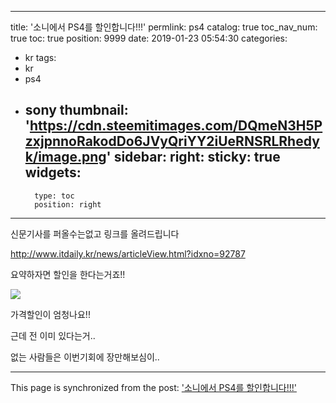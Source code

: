 
---
title: '소니에서 PS4를 할인합니다!!!'
permlink: ps4
catalog: true
toc_nav_num: true
toc: true
position: 9999
date: 2019-01-23 05:54:30
categories:
- kr
tags:
- kr
- ps4
- sony
thumbnail: 'https://cdn.steemitimages.com/DQmeN3H5PzxjpnnoRakodDo6JVyQriYY2iUeRNSRLRhedyk/image.png'
sidebar:
    right:
        sticky: true
widgets:
    -
        type: toc
        position: right
---


신문기사를 퍼올수는없고 링크를 올려드립니다

http://www.itdaily.kr/news/articleView.html?idxno=92787

요약하자면 할인을 한다는거죠!!

![](https://cdn.steemitimages.com/DQmeN3H5PzxjpnnoRakodDo6JVyQriYY2iUeRNSRLRhedyk/image.png)

가격할인이 엄청나요!!

근데 전 이미 있다는거..

없는 사람들은 이번기회에 장만해보심이..

- - -

This page is synchronized from the post: ['소니에서 PS4를 할인합니다!!!'](https://steemit.com/@virus707/ps4)
